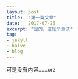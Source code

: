 ```yaml
---
layout: post
title:  "第一篇文章"
date:   2017-07-25
excerpt: "是的，这是个测试"
tag:
- jekyll
- halve
- blog
---
```


可是没有内容……orz
